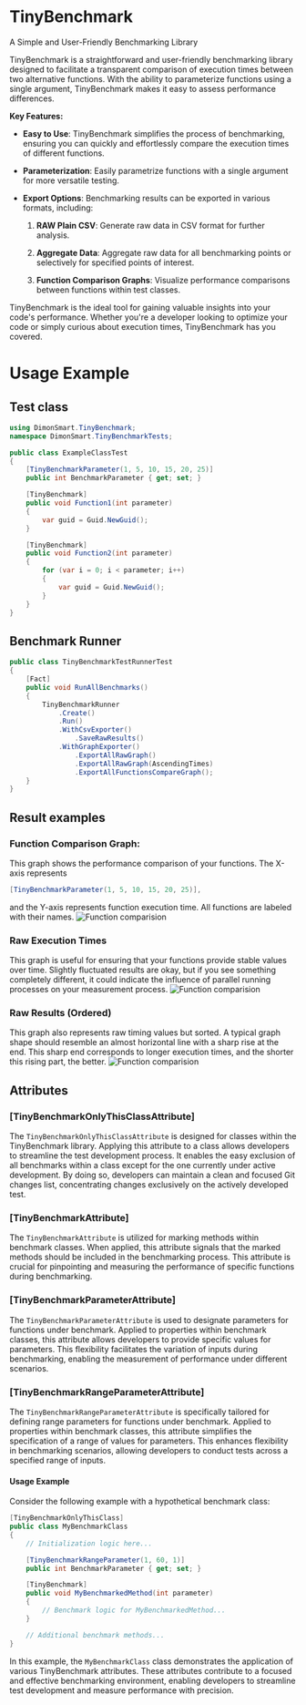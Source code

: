 # TinyBenchmark
A Simple and User-Friendly Benchmarking Library

TinyBenchmark is a straightforward and user-friendly benchmarking library designed to facilitate a transparent comparison of execution times between
 two alternative functions.
With the ability to parameterize functions using a single argument, TinyBenchmark makes it easy to assess performance differences.

**Key Features:**

- **Easy to Use**: TinyBenchmark simplifies the process of benchmarking, ensuring you can quickly and effortlessly compare the execution times
 of different functions.

- **Parameterization**: Easily parametrize functions with a single argument for more versatile testing.

- **Export Options**: Benchmarking results can be exported in various formats, including:

    1. **RAW Plain CSV**: Generate raw data in CSV format for further analysis.

    2. **Aggregate Data**: Aggregate raw data for all benchmarking points or selectively for specified points of interest.

    3. **Function Comparison Graphs**: Visualize performance comparisons between functions within test classes.

TinyBenchmark is the ideal tool for gaining valuable insights into your code's performance.
Whether you're a developer looking to optimize your code or simply curious about execution times, TinyBenchmark has you covered.
                                            
# Usage Example
## Test class
```csharp
using DimonSmart.TinyBenchmark;
namespace DimonSmart.TinyBenchmarkTests;

public class ExampleClassTest
{
    [TinyBenchmarkParameter(1, 5, 10, 15, 20, 25)]
    public int BenchmarkParameter { get; set; }

    [TinyBenchmark]
    public void Function1(int parameter)
    {
        var guid = Guid.NewGuid();
    }

    [TinyBenchmark]
    public void Function2(int parameter)
    {
        for (var i = 0; i < parameter; i++)
        {
            var guid = Guid.NewGuid();
        }
    }
}

```

## Benchmark Runner
```csharp
public class TinyBenchmarkTestRunnerTest
{
    [Fact]
    public void RunAllBenchmarks()
    {
        TinyBenchmarkRunner
            .Create()
            .Run()
            .WithCsvExporter()
                .SaveRawResults()
            .WithGraphExporter()
                .ExportAllRawGraph()
                .ExportAllRawGraph(AscendingTimes)
                .ExportAllFunctionsCompareGraph();
    }
}


```

## Result examples

### Function Comparison Graph:
This graph shows the performance comparison of your functions. The X-axis represents
```csharp
[TinyBenchmarkParameter(1, 5, 10, 15, 20, 25)],
```
and the Y-axis represents function execution time. All functions are labeled with their names.
![Function comparision](https://raw.githubusercontent.com/DimonSmart/TinyBenchmark/master/DimonSmart.TinyBenchmark/Docs/Images/Compare-ExampleClassTest.png)

### Raw Execution Times
This graph is useful for ensuring that your functions provide stable values over time.
Slightly fluctuated results are okay, but if you see something completely different,
it could indicate the influence of parallel running processes on your measurement process.
![Function comparision](https://raw.githubusercontent.com/DimonSmart/TinyBenchmark/master/DimonSmart.TinyBenchmark/Docs/Images/Raw-ExampleClassTest-Function1-1-Unordered.png)

### Raw Results (Ordered)
This graph also represents raw timing values but sorted.
A typical graph shape should resemble an almost horizontal line with a sharp rise at the end.
This sharp end corresponds to longer execution times, and the shorter this rising part, the better.
![Function comparision](https://raw.githubusercontent.com/DimonSmart/TinyBenchmark/master/DimonSmart.TinyBenchmark/Docs/Images/Raw-ExampleClassTest-Function1-1-Ascending.png)

## Attributes

### [TinyBenchmarkOnlyThisClassAttribute]

The `TinyBenchmarkOnlyThisClassAttribute` is designed for classes within the TinyBenchmark library. Applying this attribute to a class allows developers to streamline the test development process. It enables the easy exclusion of all benchmarks within a class except for the one currently under active development. By doing so, developers can maintain a clean and focused Git changes list, concentrating changes exclusively on the actively developed test.

### [TinyBenchmarkAttribute]

The `TinyBenchmarkAttribute` is utilized for marking methods within benchmark classes. When applied, this attribute signals that the marked methods should be included in the benchmarking process. This attribute is crucial for pinpointing and measuring the performance of specific functions during benchmarking.

### [TinyBenchmarkParameterAttribute]

The `TinyBenchmarkParameterAttribute` is used to designate parameters for functions under benchmark. Applied to properties within benchmark classes, this attribute allows developers to provide specific values for parameters. This flexibility facilitates the variation of inputs during benchmarking, enabling the measurement of performance under different scenarios.

### [TinyBenchmarkRangeParameterAttribute]

The `TinyBenchmarkRangeParameterAttribute` is specifically tailored for defining range parameters for functions under benchmark. Applied to properties within benchmark classes, this attribute simplifies the specification of a range of values for parameters. This enhances flexibility in benchmarking scenarios, allowing developers to conduct tests across a specified range of inputs.

#### Usage Example

Consider the following example with a hypothetical benchmark class:

```csharp
[TinyBenchmarkOnlyThisClass]
public class MyBenchmarkClass
{
    // Initialization logic here...

    [TinyBenchmarkRangeParameter(1, 60, 1)]
    public int BenchmarkParameter { get; set; }

    [TinyBenchmark]
    public void MyBenchmarkedMethod(int parameter)
    {
        // Benchmark logic for MyBenchmarkedMethod...
    }

    // Additional benchmark methods...
}
```

In this example, the `MyBenchmarkClass` class demonstrates the application of various TinyBenchmark attributes. These attributes contribute to a focused and effective benchmarking environment, enabling developers to streamline test development and measure performance with precision.